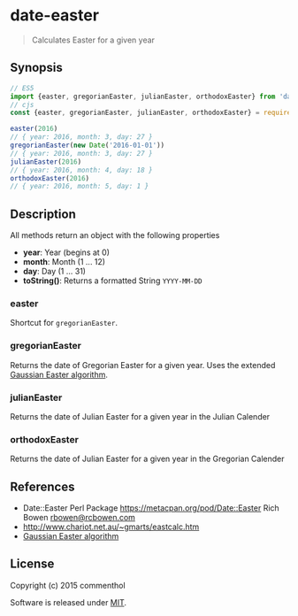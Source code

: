 # date-easter

> Calculates Easter for a given year

## Synopsis

````js
// ES5
import {easter, gregorianEaster, julianEaster, orthodoxEaster} from 'date-easter'
// cjs
const {easter, gregorianEaster, julianEaster, orthodoxEaster} = require('date-easter')

easter(2016)
// { year: 2016, month: 3, day: 27 }
gregorianEaster(new Date('2016-01-01'))
// { year: 2016, month: 3, day: 27 }
julianEaster(2016)
// { year: 2016, month: 4, day: 18 }
orthodoxEaster(2016)
// { year: 2016, month: 5, day: 1 }
````

## Description

All methods return an object with the following properties
- **year**: Year (begins at 0)
- **month**: Month (1 ... 12)
- **day**: Day (1 ... 31)  
- **toString()**: Returns a formatted String `YYYY-MM-DD`

### easter

Shortcut for `gregorianEaster`.

### gregorianEaster

Returns the date of Gregorian Easter for a given year. Uses the extended [Gaussian Easter algorithm][].

### julianEaster

Returns the date of Julian Easter for a given year in the Julian Calender

### orthodoxEaster

Returns the date of Julian Easter for a given year in the Gregorian Calender

## References

- Date::Easter Perl Package <https://metacpan.org/pod/Date::Easter> Rich Bowen <rbowen@rcbowen.com>
- <http://www.chariot.net.au/~gmarts/eastcalc.htm>
- [Gaussian Easter algorithm][]

## License

Copyright (c) 2015 commenthol

Software is released under [MIT][license].

[license]: ./LICENSE
[Gaussian Easter algorithm]: https://de.wikipedia.org/wiki/Gau%C3%9Fsche_Osterformel#Eine_erg.C3.A4nzte_Osterformel

